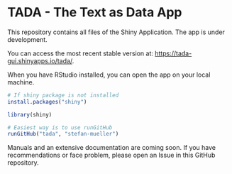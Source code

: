 # TADA - The Text as Data App

This repository contains all files of the Shiny Application. The app is under development. 

You can access the most recent stable version at: https://tada-gui.shinyapps.io/tada/. 

When you have RStudio installed, you can open the app on your local machine.

```r
# If shiny package is not installed
install.packages("shiny")

library(shiny)

# Easiest way is to use runGitHub
runGitHub("tada", "stefan-mueller")
```

Manuals and an extensive documentation are coming soon. If you have recommendations or face problem, please open an Issue in this GitHub repository.
